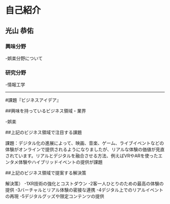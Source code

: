 # 自己紹介

## 光山 恭佑

### 興味分野

-娯楽分野について

### 研究分野

-情報工学

***

#課題『ビジネスアイデア』

##興味を持っているビジネス領域・業界

-娯楽

##上記のビジネス領域で注目する課題

課題：デジタル化の進展によって、映画、音楽、ゲーム、ライブイベントなどの体験がオンラインで提供されるようになりましたが、リアルな体験の価値が見直されています。リアルとデジタルを融合させる方法、例えばVRやARを使ったエンタメ体験やハイブリッドイベントの提供が課題

##上記のビジネス領域で提案する解決策

解決策）
-1XR技術の強化とコストダウン
-2客一人ひとりのための最高の体験の提供
-3バーチャルとリアル体験の密接な連携
-4デジタル上でのリアルイベントの再現
-5デジタルグッズや限定コンテンツの提供


